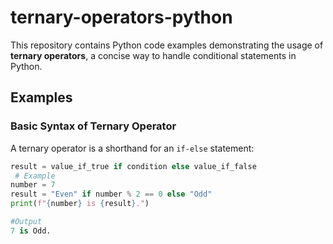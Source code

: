 # ternary-operators-python 

This repository contains Python code examples demonstrating the usage of **ternary operators**, a concise way to handle conditional statements in Python.  

## Examples  

### Basic Syntax of Ternary Operator  


A ternary operator is a shorthand for an `if-else` statement:  

```python  
result = value_if_true if condition else value_if_false  
 # Example
number = 7  
result = "Even" if number % 2 == 0 else "Odd"  
print(f"{number} is {result}.")

#Output
7 is Odd.



